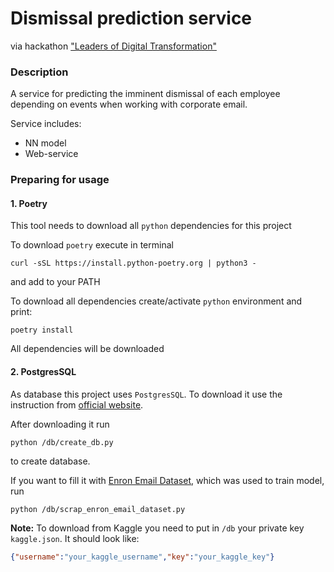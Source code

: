 # Dismissal prediction service
via hackathon ["Leaders of Digital Transformation"](https://i.moscow/cabinet/lct/hackatons/b092bcd74cc6478e98595ac2b319881a)

### Description

A service for predicting the imminent dismissal of each employee 
depending on events when working with corporate email.

Service includes:
- NN model
- Web-service

### Preparing for usage

#### 1. Poetry

This tool needs to download all `python` dependencies for this project

To download `poetry` execute in terminal
```shell
curl -sSL https://install.python-poetry.org | python3 -
```
and add to your PATH

To download all dependencies create/activate `python` environment and print:
```shell
poetry install
```
All dependencies will be downloaded 

#### 2. PostgresSQL

As database this project uses `PostgresSQL`. To download it use the instruction 
from [official website](https://www.postgresql.org/download/).

After downloading it run 
```shell
python /db/create_db.py
``` 
to create database.

If you want to fill it with [Enron Email Dataset](https://www.kaggle.com/datasets/wcukierski/enron-email-dataset), 
which was used to train model, run 
```shell
python /db/scrap_enron_email_dataset.py
```

**Note:** To download from Kaggle you need to put in `/db` your private key `kaggle.json`. 
It should look like:
```json
{"username":"your_kaggle_username","key":"your_kaggle_key"}
```

